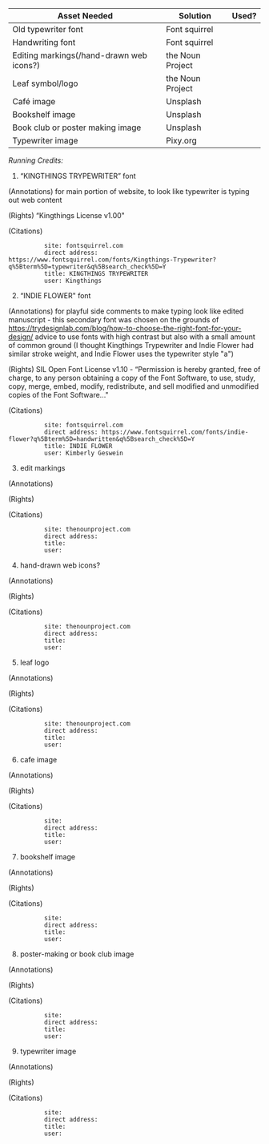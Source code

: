 | Asset Needed                             | Solution         | Used? |
| ---------------------------------------- | ---------------- | ----- |
| Old typewriter font                      | Font squirrel    |       |
| Handwriting font                         | Font squirrel    |       |
| Editing markings(/hand-drawn web icons?) | the Noun Project |       |
| Leaf symbol/logo                         | the Noun Project |       |
| Café image                               | Unsplash         |       |
| Bookshelf image                          | Unsplash         |       |
| Book club or poster making image         | Unsplash         |       |
| Typewriter image                         | Pixy.org         |       |

*Running Credits:*

1. “KINGTHINGS TRYPEWRITER” font

(Annotations) for main portion of website, to look like typewriter is typing out web content

(Rights) “Kingthings License v1.00"

(Citations)

              site: fontsquirrel.com
              direct address: https://www.fontsquirrel.com/fonts/Kingthings-Trypewriter?q%5Bterm%5D=typewriter&q%5Bsearch_check%5D=Y
              title: KINGTHINGS TRYPEWRITER
              user: Kingthings

2. “INDIE FLOWER" font

(Annotations) for playful side comments to make typing look like edited manuscript - this secondary font was chosen on the grounds of https://trydesignlab.com/blog/how-to-choose-the-right-font-for-your-design/ advice to use fonts with high contrast but also with a small amount of common ground (I thought Kingthings Trypewriter and Indie Flower had similar stroke weight, and Indie Flower uses the typewriter style "a")

(Rights) SIL Open Font License v1.10 - “Permission is hereby granted, free of charge, to any person obtaining a copy of the Font Software, to use, study, copy, merge, embed, modify, redistribute, and sell modified and unmodified copies of the Font Software..."

(Citations)

              site: fontsquirrel.com
              direct address: https://www.fontsquirrel.com/fonts/indie-flower?q%5Bterm%5D=handwritten&q%5Bsearch_check%5D=Y
              title: INDIE FLOWER
              user: Kimberly Geswein

3. edit markings

(Annotations)

(Rights)

(Citations)

              site: thenounproject.com
              direct address:
              title:
              user:

4. hand-drawn web icons?

(Annotations)

(Rights)

(Citations)

              site: thenounproject.com
              direct address:
              title:
              user:

5. leaf logo

(Annotations)

(Rights)

(Citations)

              site: thenounproject.com
              direct address:
              title:
              user:

6. cafe image

(Annotations)

(Rights)

(Citations)

              site:
              direct address:
              title:
              user:

7. bookshelf image

(Annotations)

(Rights)

(Citations)

              site:
              direct address:
              title:
              user:

8. poster-making or book club image

(Annotations)

(Rights)

(Citations)

              site:
              direct address:
              title:
              user:

9. typewriter image

(Annotations)

(Rights)

(Citations)

              site:
              direct address:
              title:
              user:
